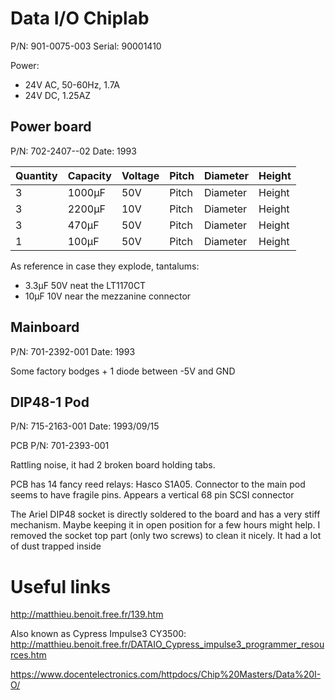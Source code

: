 # Data I/O Chiplab

P/N: 901-0075-003
Serial: 90001410

Power:
* 24V AC, 50-60Hz, 1.7A
* 24V DC, 1.25AZ

## Power board

P/N: 702-2407--02
Date: 1993

Quantity | Capacity | Voltage | Pitch | Diameter | Height
-------- | -------- | ------- | ----- | -------- | ------
3        |   1000µF |     50V | Pitch | Diameter | Height
3        |   2200µF |     10V | Pitch | Diameter | Height
3        |    470µF |     50V | Pitch | Diameter | Height
1        |    100µF |     50V | Pitch | Diameter | Height

As reference in case they explode, tantalums:
* 3.3µF 50V neat the LT1170CT
* 10µF 10V near the mezzanine connector

## Mainboard

P/N: 701-2392-001
Date: 1993

Some factory bodges + 1 diode between -5V and GND

## DIP48-1 Pod

P/N: 715-2163-001
Date: 1993/09/15

PCB P/N: 701-2393-001

Rattling noise, it had 2 broken board holding tabs.

PCB has 14 fancy reed relays: Hasco S1A05. Connector to the main pod seems to have fragile pins. Appears a vertical 68 pin SCSI connector

The Ariel DIP48 socket is directly soldered to the board and has a very stiff mechanism. Maybe keeping it in open position for a few hours might help. I removed the socket top part (only two screws) to clean it nicely. It had a lot of dust trapped inside

# Useful links

http://matthieu.benoit.free.fr/139.htm

Also known as Cypress Impulse3 CY3500: http://matthieu.benoit.free.fr/DATAIO_Cypress_impulse3_programmer_resources.htm

https://www.docentelectronics.com/httpdocs/Chip%20Masters/Data%20I-O/

